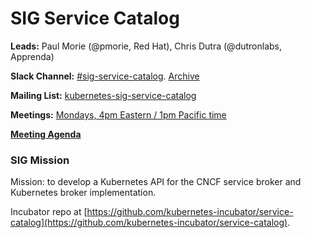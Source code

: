 # SIG Service Catalog

**Leads:** Paul Morie (@pmorie, Red Hat), Chris Dutra (@dutronlabs, Apprenda)

**Slack Channel:** [#sig-service-catalog](https://kubernetes.slack.com/messages/sig-service-catalog/).  [Archive](http://kubernetes.slackarchive.io/sig-service-catalog/)

**Mailing List:** [kubernetes-sig-service-catalog](https://groups.google.com/forum/#!forum/kubernetes-sig-service-catalog)

**Meetings:** [Mondays, 4pm Eastern / 1pm Pacific time](https://zoom.us/j/7201225346)

[**Meeting Agenda**](http://goo.gl/A0m24V)

### SIG Mission

Mission: to develop a Kubernetes API for the CNCF service broker and Kubernetes broker implementation.

Incubator repo at [https://github.com/kubernetes-incubator/service-catalog](https://github.com/kubernetes-incubator/service-catalog).